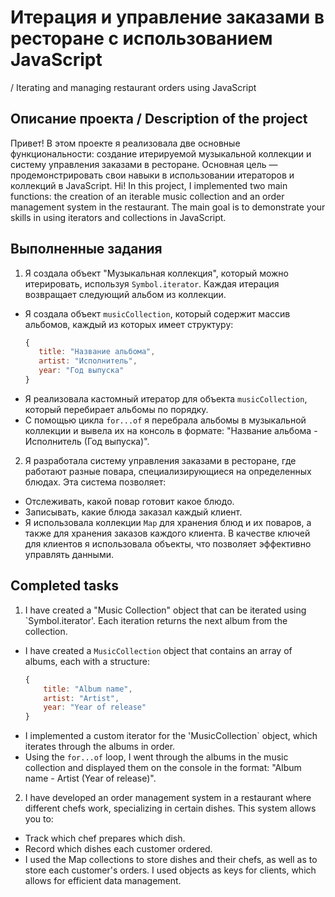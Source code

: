 # Итерация и управление заказами в ресторане с использованием JavaScript  
/ Iterating and managing restaurant orders using JavaScript

## Описание проекта / Description of the project

Привет! В этом проекте я реализовала две основные функциональности: создание итерируемой музыкальной коллекции и систему управления заказами в ресторане. Основная цель — продемонстрировать свои навыки в использовании итераторов и коллекций в JavaScript.
Hi! In this project, I implemented two main functions: the creation of an iterable music collection and an order management system in the restaurant. The main goal is to demonstrate your skills in using iterators and collections in JavaScript.

## Выполненные задания 

1. Я создала объект "Музыкальная коллекция", который можно итерировать, используя `Symbol.iterator`. Каждая итерация возвращает следующий альбом из коллекции. 
- Я создала объект `musicCollection`, который содержит массив альбомов, каждый из которых имеет структуру:
    ```javascript
    {
       title: "Название альбома",
       artist: "Исполнитель",
       year: "Год выпуска"
    }
    ```
- Я реализовала кастомный итератор для объекта `musicCollection`, который перебирает альбомы по порядку. 
- С помощью цикла `for...of` я перебрала альбомы в музыкальной коллекции и вывела их на консоль в формате: "Название альбома - Исполнитель (Год выпуска)".

2. Я разработала систему управления заказами в ресторане, где работают разные повара, специализирующиеся на определенных блюдах. Эта система позволяет:
- Отслеживать, какой повар готовит какое блюдо.
- Записывать, какие блюда заказал каждый клиент.
- Я использовала коллекции `Map` для хранения блюд и их поваров, а также для хранения заказов каждого клиента. В качестве ключей для клиентов я использовала объекты, что позволяет эффективно управлять данными.


## Completed tasks 

1. I have created a "Music Collection" object that can be iterated using `Symbol.iterator'. Each iteration returns the next album from the collection. 
- I have created a `MusicCollection` object that contains an array of albums, each with a structure:
    ```javascript
    {
        title: "Album name",
        artist: "Artist",
        year: "Year of release"
    }
    ```
- I implemented a custom iterator for the 'MusicCollection` object, which iterates through the albums in order. 
- Using the `for...of` loop, I went through the albums in the music collection and displayed them on the console in the format: "Album name - Artist (Year of release)".

2. I have developed an order management system in a restaurant where different chefs work, specializing in certain dishes. This system allows you to:
- Track which chef prepares which dish.
- Record which dishes each customer ordered.
- I used the Map collections to store dishes and their chefs, as well as to store each customer's orders. I used objects as keys for clients, which allows for efficient data management.
